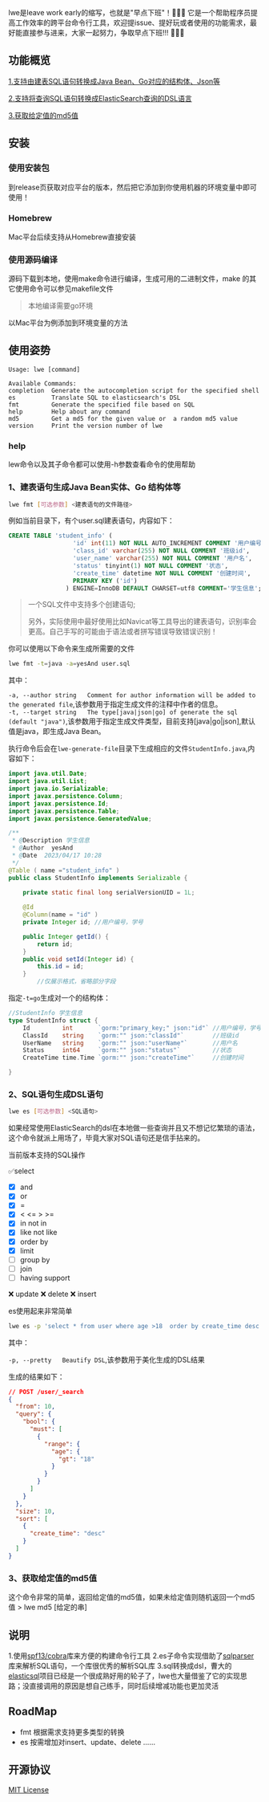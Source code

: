 lwe是leave work early的缩写，也就是"早点下班"！🤣🤣🤣
它是一个帮助程序员提高工作效率的跨平台命令行工具，欢迎提issue、提好玩或者使用的功能需求，最好能直接参与进来，大家一起努力，争取早点下班!!! 💪💪💪

## 功能概览

[1.支持由建表SQL语句转换成Java Bean、Go对应的结构体、Json等](#1)

[2.支持将查询SQL语句转换成ElasticSearch查询的DSL语言](#2)

[3.获取给定值的md5值](#3)

## 安装

### 使用安装包

到release页获取对应平台的版本，然后把它添加到你使用机器的环境变量中即可使用！

### Homebrew

Mac平台后续支持从Homebrew直接安装

### 使用源码编译

源码下载到本地，使用make命令进行编译，生成可用的二进制文件，make 的其它使用命令可以参见makefile文件

> 本地编译需要go环境

以Mac平台为例添加到环境变量的方法

## 使用姿势

```
Usage: lwe [command]

Available Commands:
completion  Generate the autocompletion script for the specified shell
es          Translate SQL to elasticsearch's DSL
fmt         Generate the specified file based on SQL
help        Help about any command
md5         Get a md5 for the given value or  a random md5 value
version     Print the version number of lwe
```
### help

lew命令以及其子命令都可以使用-h参数查看命令的使用帮助


<h3 id="1">1、建表语句生成Java Bean实体、Go 结构体等</h3>

```bash
lwe fmt [可选参数] <建表语句的文件路径> 
```

例如当前目录下，有个user.sql建表语句，内容如下：

```sql
CREATE TABLE 'student_info' (
				  'id' int(11) NOT NULL AUTO_INCREMENT COMMENT '用户编号,学号',
				  'class_id' varchar(255) NOT NULL COMMENT '班级id',
				  'user_name' varchar(255) NOT NULL COMMENT '用户名',
				  'status' tinyint(1) NOT NULL COMMENT '状态',
				  'create_time' datetime NOT NULL COMMENT '创建时间',
				  PRIMARY KEY ('id') 
				) ENGINE=InnoDB DEFAULT CHARSET=utf8 COMMENT='学生信息';
```

> 一个SQL文件中支持多个创建语句;
>
> 另外，实际使用中最好使用比如Navicat等工具导出的建表语句，识别率会更高。自己手写的可能由于语法或者拼写错误导致错误识别！

你可以使用以下命令来生成所需要的文件

```bash
lwe fmt -t=java -a=yesAnd user.sql
```

其中：

`-a, --author string   Comment for author information will be added to the generated file`,该参数用于指定生成文件的注释中作者的信息。\
`-t, --target string   The type[java|json|go] of generate the sql (default "java")`,该参数用于指定生成文件类型，目前支持\[java|go|json],默认值是java，即生成Java Bean。

执行命令后会在`lwe-generate-file`目录下生成相应的文件`StudentInfo.java`,内容如下：

```java
import java.util.Date;
import java.util.List;
import java.io.Serializable;
import javax.persistence.Column;
import javax.persistence.Id;
import javax.persistence.Table;
import javax.persistence.GeneratedValue;

/**
 * @Description 学生信息
 * @Author  yesAnd
 * @Date  2023/04/17 10:28
 */
@Table ( name ="student_info" )
public class StudentInfo implements Serializable {

    private static final long serialVersionUID = 1L;
    
	@Id 
	@Column(name = "id" )
    private Integer id;	//用户编号，学号

    public Integer getId() {
        return id;
    }
    public void setId(Integer id) {
        this.id = id;
    }
		//仅展示格式，省略部分字段
```

指定`-t=go`生成对一个的结构体：

```go
//StudentInfo 学生信息
type StudentInfo struct {
	Id         int       `gorm:"primary_key;" json:"id"` //用户编号，学号
	ClassId    string    `gorm:"" json:"classId"`        //班级id
	UserName   string    `gorm:"" json:"userName"`       //用户名
	Status     int64     `gorm:"" json:"status"`         //状态
	CreateTime time.Time `gorm:"" json:"createTime"`     //创建时间

}
```

###

<h3 id="2">2、SQL语句生成DSL语句</h3>

```bash
lwe es [可选参数] <SQL语句> 
```

如果经常使用ElasticSearch的dsl在本地做一些查询并且又不想记忆繁琐的语法，这个命令就派上用场了，毕竟大家对SQL语句还是信手拈来的。

当前版本支持的SQL操作

✅select

*   [x] and&#x20;
*   [x] or&#x20;
*   [x] \=&#x20;
*   [x] <  <=  >  >=
*   [x] in  not in
*   [x] like   not like
*   [x] order by&#x20;
*   [x] limit
*   [ ] group by
*   [ ] join&#x20;
*   [ ] having support

❌ update
❌ delete
❌ insert

es使用起来非常简单

```bash
lwe es -p 'select * from user where age >18  order by create_time desc  limit 10,10'
```

其中：

`-p, --pretty   Beautify DSL`,该参数用于美化生成的DSL结果

生成的结果如下：

```json
// POST /user/_search
{
  "from": 10,
  "query": {
    "bool": {
      "must": [
        {
          "range": {
            "age": {
              "gt": "18"
            }
          }
        }
      ]
    }
  },
  "size": 10,
  "sort": [
    {
      "create_time": "desc"
    }
  ]
}
```
<h3 id="3">3、获取给定值的md5值</h3>
这个命令非常的简单，返回给定值的md5值，如果未给定值则随机返回一个md5值
> lwe md5 [给定的串]

## 说明
1.使用[spf13/cobra](github.com/spf13/cobra)库来方便的构建命令行工具
2.es子命令实现借助了[sqlparser](github.com/xwb1989/sqlparser)库来解析SQL语句，一个库很优秀的解析SQL库
3.sql转换成dsl，曹大的[elasticsql](hhttps://github.com/cch123/elasticsql)项目已经是一个很成熟好用的轮子了，lwe也大量借鉴了它的实现思路；没直接调用的原因是想自己练手，同时后续增减功能也更加灵活

## RoadMap
- fmt 根据需求支持更多类型的转换
- es 按需增加对insert、update、delete
......

## 开源协议

[MIT License](https://github.com/yesAnd92/lwe/blob/main/LICENSE)
